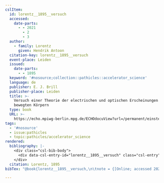 ```yaml
---
cslItem:
  id: lorentz__1895__versuch
  accessed:
    date-parts:
      - - 2021
        - 2
        - 3
  author:
    - family: Lorentz
      given: Hendrik Antoon
  citation-key: lorentz__1895__versuch
  event-place: Leiden
  issued:
    date-parts:
      - - 1895
  keyword: '#nosource;collection::pathicles::accelerator_science'
  language: de
  publisher: E. J. Brill
  publisher-place: Leiden
  title: >-
    Versuch einer Theorie der electrischen und optischen Erscheinungen in
    bewegten Körpern
  type: book
  URL: >-
    https://echo.mpiwg-berlin.mpg.de/ECHOdocuView?url=/permanent/einstein_exhibition/sources/43GVDDTM&viewMode=auto&pn=7
tags:
  - '#nosource'
  - issue:pathicles
  - topic:pathicles/accelerator_science
rendered:
  bibliography: |-
    <div class="csl-bib-body">
      <div data-csl-entry-id="lorentz__1895__versuch" class="csl-entry">Lorentz, H.A. 1895 <i>Versuch einer Theorie der electrischen und optischen Erscheinungen in bewegten Körpern</i>. Leiden: E. J. Brill. Available at: <a href='https://echo.mpiwg-berlin.mpg.de/ECHOdocuView?url=/permanent/einstein_exhibition/sources/43GVDDTM&#38'>https://echo.mpiwg-berlin.mpg.de/ECHOdocuView?url=/permanent/einstein_exhibition/sources/43GVDDTM&#38</a>;viewMode=auto&#38;pn=7 (Accessed: February 3, 2021).</div>
    </div>
  citation: Lorentz, 1895
bibTex: "@book{lorentz__1895__versuch,\n\tnote = {[Online; accessed 2021-02-03]},\n\taddress = {Leiden},\n\tauthor = {Lorentz, Hendrik Antoon},\n\tyear = {1895},\n\tpublisher = {E. J. Brill},\n\ttitle = {Versuch einer {Theorie} der electrischen und optischen {Erscheinungen} in bewegten {K}{\\\" o}rpern},\n}\n\n"

---
```

